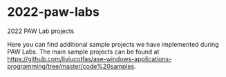 # 2022-paw-labs
2022 PAW Lab projects

Here you can find additional sample projects we have implemented during PAW Labs. The main sample projects can be found at https://github.com/liviucotfas/ase-windows-applications-programming/tree/master/code%20samples.
